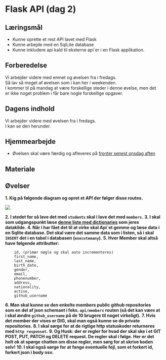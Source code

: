 # Flask API (dag 2)

## Læringsmål
* Kunne oprette et rest API lavet med Flask
* Kunne arbejde med en SqlLite database
* Kunne inkludere api kald til eksterne api´er i en Flask applikation.

## Forberedelse
Vi arbejder videre med emnet og øvelsen fra i fredags.     
Så lav så meget af øvelsen som i kan her i weekenden.     
I kommer til på mandag at være forskellige steder i denne øvelse, men det er ikke noget problem i får bare nogle forskellige opgaver.


## Dagens indhold
Vi arbejder videre med øvelsen fra i fredags.     
I kan se den herunder.  

## Hjemmearbejde
* Øvelsen skal være færdig og afleveres på [fronter senest onsdag aften](https://kea-fronter.itslearning.com/plans/courses/6741/plan/103824/element/1305078?BackDestination=0&BackData=%7B%22BackDestination%22%3A%220%22%7D&planner2-sb-collapsed=false)


## Materiale

## Øvelser
**1. Kig på følgende diagram og opret et API der følger disse routes.**

![](_static/img/Hvad_er_et_API.png)

**2. I stedet for så lave det med `students` skal i lave det med `members`.** 
**3. I skal som udgangspunkt læse [denne liste med dictionaries](https://github.com/ITAKEA/kode_fra_undervisning_e24/blob/master/flask1/data_dict.py) som jeres datakilde.**
**4. Når i har fået det til at virke skal Api´et gemme og læse data i en Sqlite database. Det skal være det samme data som i listen, så i skal `INSERT` det i en tabel i databasen (`executemany`).**
**5. Hver Member skal altså have følgende attributter:**

``` 
    id, (primær nøgle og skal auto incrementeres) 
    first_name, 
    last_name, 
    birth_date, 
    gender, 
    email, 
    phonenumber, 
    address, 
    nationality,
    active,
    github_username
``` 

**6. Man skal kunne se den enkelte members public github repositories som en del af json schemaet i feks. `api/members` routen (så det kan være at i skal ændre `github_username` på de 10 brugere til noget virkeligt).** 
**7. Hvis det member der vises er **DIG**, skal man også kunne se de private repositories.**
**8. I skal sørge for at de rigtige http statuskoder returneres med `http responset`.**
**9. Og Husk: der er regler for hvad der skal ske i et GIT POST, PUT, PATCH og DELETE request. De regler skal i følge. Her er det helt ok at spørge chatten om disse regler, men sørg for at skrive koden selv!**
**10. I skal også sørge for at fange eventuelle fejl, som et forkert id, forkert json i body osv.**

